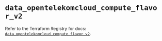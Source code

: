 # `data_opentelekomcloud_compute_flavor_v2`

Refer to the Terraform Registry for docs: [`data_opentelekomcloud_compute_flavor_v2`](https://registry.terraform.io/providers/opentelekomcloud/opentelekomcloud/1.36.1/docs/data-sources/compute_flavor_v2).
